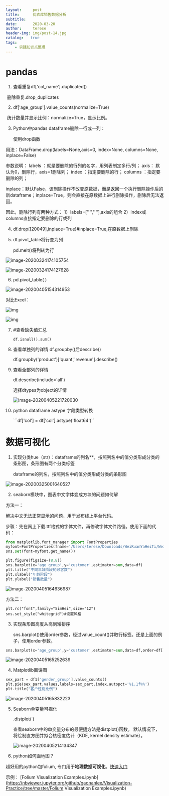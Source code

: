 ```yaml
---
layout:     post
title:      优衣库销售数据分析
subtitle:   
date:       2020-03-20 
author:     terese
header-img: img/post-14.jpg
catalog:   true
tags:
    - 实践知识点整理
---
```


# pandas

1. 查看重复df['col_name'].duplicated()

​        删除重复.drop_duplicates

2. df['age_group'].value_counts(normalize=True)

​        统计数量并显示比例：normalize=True，显示比例。

3. Python中pandas dataframe删除一行或一列：

   使用drop函数

用法：DataFrame.drop(labels=None,axis=0, index=None, columns=None, inplace=False)

参数说明：
labels ：就是要删除的行列的名字，用列表制定多行/列；
axis： 默认为0，删除行，axis=1删除列；
index ：指定要删除的行；
columns ：指定要删除的列；

inplace：默认False，该删除操作不改变原数据，而是返回一个执行删除操作后的新dataframe；inplace=True，则会直接在原数据上进行删除操作，删除后无法返回。

因此，删除行列有两种方式：
1）labels=[" "," "],axis的组合
2）index或columns直接指定要删除的行或列

4. df.drop([20049],inplace=True)#inplace=True,在原数据上删除

5. df.pivot_table将行变为列

   pd.melt()将列转为行

   

![image-20200324174105754](https://tva1.sinaimg.cn/large/00831rSTgy1gdiwlvl8e8j30c907omy5.jpg)

![image-20200324174127628](https://tva1.sinaimg.cn/large/00831rSTgy1gdiwluzea1j30bu07xdgu.jpg)

6. pd.pivot_table( )

![image-20200405154314953](https://tva1.sinaimg.cn/large/00831rSTgy1gdixpdfgkhj30qd0ditaz.jpg)

对比Excel：

![img](https://pic4.zhimg.com/80/v2-8bb58f4d9bf08efafb0053c66ce4c53f_720w.jpg)

![img](https://pic1.zhimg.com/80/v2-36c652c87857f536377e4ecc25544d68_720w.jpg)

7. #查看缺失值汇总

   ```df.isnull().sum()```

8. 查看单独列的详情 df.groupby()后describe()

   df.groupby('product')['quant','revenue'].describe()

9. 查看全部列的详情

   df.describe(include='all')

   选择dtypes为object的详情

   ![image-20200405221720030](https://tva1.sinaimg.cn/large/00831rSTgy1gdj93frb6bj30b2076gm6.jpg)

10. python dataframe astype 字段类型转换

    ```df['col'] = df['col'].astype('float64')``

# 数据可视化

1. 实现分类hue（str）：dataframe的列名**，按照列名中的值分类形成分类的条形图，条形图有两个分类标签

   dataframe的列名，按照列名中的值分类形成分类的条形图

![image-20200325001640527](https://tva1.sinaimg.cn/large/00831rSTgy1gdiyx3owszj30f00dvt93.jpg)

2. seaborn模块中，图表中文字体变成方块的问题如何解

方法一：

解决中文无法正常显示的问题，用于发布线上平台代码。

步骤：先在网上下载.ttf格式的字体文件，再修改字体文件路径。使用下面的代码：

```python
from matplotlib.font_manager import FontProperties  
myfont=FontProperties(fname='/Users/terese/Downloads/WeiRuanYaHeiTi/WeiRuanYaHei-1.ttf',size=14)  
sns.set(font=myfont.get_name())  
```

```python
plt.figure(figsize=(8,8))  
sns.barplot(x='age_group',y='customer',estimator=sum,data=df)  
plt.title("不同年龄阶段的顾客数")  
plt.xlabel("年龄阶段")  
plt.ylabel("销售数量")   
```

![image-20200405164636987](https://tva1.sinaimg.cn/large/00831rSTgy1gdizjatrowj30f80exjrs.jpg)

方法二：

```python3
plt.rc("font",family="SimHei",size="12")
sns.set_style("whitegrid")#设置风格
```

3. 实现条形图高度从高到矮排序

   sns.barplot()使用order参数，经过value_count()并取行标签。还是上面的例子，使用order参数。

```python
sns.barplot(x='age_group',y='customer',estimator=sum,data=df,order=df['age_
```

![image-20200405165252639](https://tva1.sinaimg.cn/large/00831rSTgy1gdizpts3n4j30g40e73ys.jpg)

4. Matplotlib画饼图

```python
sex_part = df1['gender_group'].value_counts()  
plt.pie(sex_part.values,labels=sex_part.index,autopct='%1.1f%%')  
plt.title("客户性别比例")  
```

![image-20200405165832223](https://tva1.sinaimg.cn/large/00831rSTgy1gdizvq0lipj30a509mq37.jpg)

5. Seaborn单变量可视化

   .distplot( )

   查看seaborn中的单变量分布的最便捷方法是distplot()函数。 默认情况下，将绘制直方图并拟合核密度估计（KDE, kernel density estimate）。

   ![image-20200405214134347](https://tva1.sinaimg.cn/large/00831rSTgy1gdj8299prvj30s40d075q.jpg)

6. python如何画地图？

超好用的python包folium, 专门用于**地理数据可视化**。[快速入门](https://python-visualization.github.io/folium/quickstart.html)

示例：  [Folium Visualization Examples.ipynb](https://nbviewer.jupyter.org/github/gaonanlee/Visualization-Practice/tree/master/Folium Visualization Examples.ipynb)



